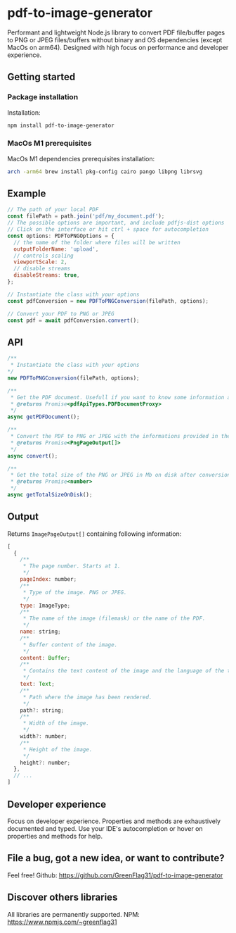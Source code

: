 # pdf-to-image-generator

Performant and lightweight Node.js library to convert PDF file/buffer pages to PNG or JPEG files/buffers without binary and OS dependencies (except MacOs on arm64). Designed with high focus on performance and developer experience.

## Getting started

### Package installation

Installation:

```sh
npm install pdf-to-image-generator
```

### MacOs M1 prerequisites

MacOs M1 dependencies prerequisites installation:

```bash
arch -arm64 brew install pkg-config cairo pango libpng librsvg
```

## Example

```javascript
// The path of your local PDF
const filePath = path.join('pdf/my_document.pdf');
// The possible options are important, and include pdfjs-dist options
// Click on the interface or hit ctrl + space for autocompletion
const options: PDFToPNGOptions = {
  // the name of the folder where files will be written
  outputFolderName: 'upload',
  // controls scaling
  viewportScale: 2,
  // disable streams
  disableStreams: true,
};

// Instantiate the class with your options
const pdfConversion = new PDFToPNGConversion(filePath, options);

// Convert your PDF to PNG or JPEG
const pdf = await pdfConversion.convert();
```

## API

```javascript
/**
 * Instantiate the class with your options
*/
new PDFToPNGConversion(filePath, options);

/**
 * Get the PDF document. Usefull if you want to know some information about the PDF before doing the conversion.
 * @returns Promise<pdfApiTypes.PDFDocumentProxy>
 */
async getPDFDocument();

/**
 * Convert the PDF to PNG or JPEG with the informations provided in the constructor.
 * @returns Promise<PngPageOutput[]>
 */
async convert();

/**
 * Get the total size of the PNG or JPEG in Mb on disk after conversion.
 * @returns Promise<number>
 */
async getTotalSizeOnDisk();
```

## Output

Returns `ImagePageOutput[]` containing following information:

```javascript
[
  {
    /**
     * The page number. Starts at 1.
     */
    pageIndex: number;
    /**
     * Type of the image. PNG or JPEG.
     */
    type: ImageType;
    /**
     * The name of the image (filemask) or the name of the PDF.
     */
    name: string;
    /**
     * Buffer content of the image.
     */
    content: Buffer;
    /**
     * Contains the text content of the image and the language of the text.
     */
    text: Text;
    /**
     * Path where the image has been rendered.
     */
    path?: string;
    /**
     * Width of the image.
     */
    width?: number;
    /**
     * Height of the image.
     */
    height?: number;
  },
  // ...
]
```

## Developer experience

Focus on developer experience. Properties and methods are exhaustively documented and typed. Use your IDE's autocompletion or hover on properties and methods for help.

## File a bug, got a new idea, or want to contribute?

Feel free! Github: https://github.com/GreenFlag31/pdf-to-image-generator

## Discover others libraries

All libraries are permanently supported. NPM: https://www.npmjs.com/~greenflag31
